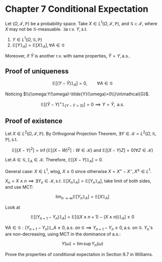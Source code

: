 # Chapter 7 Conditional Expectation

Let $(\Omega,\mathcal{F},\mathbb{P})$ be a probability space. Take $X\in L^1(\Omega,\mathcal{F},\mathbb{P})$, and $\mathcal{G}\subset\mathcal{F}$, where $X$ may not be $\mathcal{G}$-measuable. $\exists\text{a r.v. }Y,\text{s.t.}$

1. $Y\in L^1(\Omega,\mathcal{G},\mathbb{P})$
2. $\mathbb{E}[Y\mathbb{1}_A]=\mathbb{E}[X\mathbb{1}_A],\forall A\in\mathcal{G}$

Moreover, if $\tilde{Y}$ is another r.v. with same properties, $\tilde{Y}=Y,\text{a.s.}$.

## Proof of uniqueness

$$
\mathbb{E}[(Y-\tilde{Y})\mathbb{1}_A]=0,\qquad\forall A\in\mathcal{G}
$$

Noticing $\\{\omega:Y(\omega)-\tilde{Y}(\omega)>0\\}\in\mathcal{G}$.

$$
\mathbb{E}\left[(\tilde{Y}-Y)^+\mathbb{1}_{\{Y-\tilde{Y}>0\}}\right]=0\implies Y=\tilde{Y},\text{ a.s.}
$$

## Proof of existence

Let $X\in L^2(\Omega,\mathcal{F},\mathbb{P})$. By Orthogonal Projection Theorem, $\exists Y\in\mathcal{K}=L^2(\Omega,\mathcal{G},\mathbb{P}),\text{s.t.}$

$$
\mathbb{E}[(X-Y)^2]=\inf\{\mathbb{E}[(X-W)^2]:W\in\mathcal{K}\}\text{ and }\mathbb{E}[(X-Y)Z]=0(\forall Z\in\mathcal{K})
$$

Let $A\in\mathcal{G},\mathbb{1}_A\in\mathcal{K}$. Therefore, $\mathbb{E}[(X-Y)\mathbb{1}_A]=0$.

General case: $X\in L^1$, wlog, $X\geq0$ since otherwise $X=X^+-X^-, X^{\pm}\in L^1$. 

$X_n=X\wedge n\implies\exists Y_n\in\mathcal{K},\text{s.t. }\mathbb{E}[X_n\mathbb{1}_A]=\mathbb{E}[Y_n\mathbb{1}_A]$, take limit of both sides, and use MCT:

$$
\lim_{n\to\infty}\mathbb{E}[Y_n\mathbb{1}_A]=\mathbb{E}[X\mathbb{1}_A]
$$

Look at 

$$
\mathbb{E}[(Y_{n+1}-Y_n)\mathbb{1}_A]=\mathbb{E}[((X\wedge n+1)-(X\wedge n))\mathbb{1}_A]\geq0
$$

$\forall A\in\mathcal{G}:(Y_{n+1}-Y_n)\mathbb{1}\_A\geq0,\text{a.s. on }\mathcal{G}\implies Y_{n+1}-Y_n\geq0,\text{a.s. on }\mathcal{G}$. $Y_n$'s are non-decreasing, using MCT in the dominance of a.s.:

$$
Y(\omega)=\lim\sup Y_n(\omega)
$$

Prove the properties of conditional expectation in Section 9.7 in Williams.
